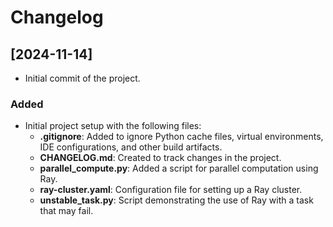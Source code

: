 # Changelog


## [2024-11-14]
- Initial commit of the project.
### Added
- Initial project setup with the following files:
  - **.gitignore**: Added to ignore Python cache files, virtual environments, IDE configurations, and other build artifacts.
  - **CHANGELOG.md**: Created to track changes in the project.
  - **parallel_compute.py**: Added a script for parallel computation using Ray.
  - **ray-cluster.yaml**: Configuration file for setting up a Ray cluster.
  - **unstable_task.py**: Script demonstrating the use of Ray with a task that may fail.
